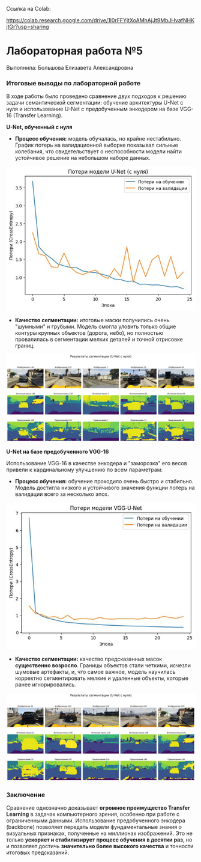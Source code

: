 Ссылка на Colab:

https://colab.research.google.com/drive/1l0rFFYjtXoAMhAjJt9MbJHvafNHKjtGr?usp=sharing

# Лабораторная работа №5
Выполнила: Большова Елизавета Александровна

### Итоговые выводы по лабораторной работе

В ходе работы было проведено сравнение двух подходов к решению задачи семантической сегментации: обучение архитектуры U-Net с нуля и использование U-Net с предобученным энкодером на базе VGG-16 (Transfer Learning).

**U-Net, обученный с нуля**
*   **Процесс обучения:** модель обучалась, но крайне нестабильно. График потерь на валидационной выборке показывал сильные колебания, что свидетельствует о неспособности модели найти устойчивое решение на небольшом наборе данных.

![Обучение GTA5](/NN_5_lab/image/result_U-Net.jpg)

*   **Качество сегментации:** итоговые маски получились очень "шумными" и грубыми. Модель смогла уловить только общие контуры крупных объектов (дорога, небо), но полностью провалилась в сегментации мелких деталей и точной отрисовке границ.

![Пример mask GTA5](/NN_5_lab/image/results_U-Net.jpg)

**U-Net на базе предобученного VGG-16**

Использование VGG-16 в качестве энкодера и "заморозка" его весов привели к кардинальному улучшению по всем параметрам:
*   **Процесс обучения:** обучение проходило очень быстро и стабильно. Модель достигла низкого и устойчивого значения функции потерь на валидации всего за несколько эпох.

![Обучение GTA5](/NN_5_lab/image/result_VGG.jpg)

*   **Качество сегментации:** качество предсказанных масок **существенно возросло**. Границы объектов стали четкими, исчезли шумовые артефакты, и, что самое важное, модель научилась корректно сегментировать мелкие и удаленные объекты, которые ранее игнорировались.

![Пример mask GTA5](/NN_5_lab/image/results_VGG.jpg)

### Заключение

Сравнение однозначно доказывает **огромное преимущество Transfer Learning** в задачах компьютерного зрения, особенно при работе с ограниченными данными. Использование предобученного энкодера (backbone) позволяет передать модели фундаментальные знания о визуальных признаках, полученные на миллионах изображений. Это не только **ускоряет и стабилизирует процесс обучения в десятки раз**, но и позволяет достичь **значительно более высокого качества** и точности итоговых предсказаний.
